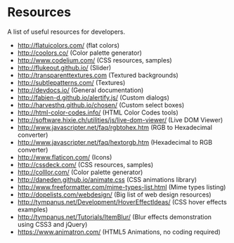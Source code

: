Resources
=========

A list of useful resources for developers.

 - http://flatuicolors.com/ (flat colors)
 - http://coolors.co/ (Color palette generator)
 - http://www.codelium.com/ (CSS resources, samples)
 - http://flukeout.github.io/ (Slider)
 - http://transparenttextures.com (Textured backgrounds)
 - http://subtlepatterns.com/ (Textures)
 - http://devdocs.io/ (General documentation)
 - http://fabien-d.github.io/alertify.js/ (Custom dialogs)
 - http://harvesthq.github.io/chosen/ (Custom select boxes)
 - http://html-color-codes.info/ (HTML Color Codes tools)
 - http://software.hixie.ch/utilities/js/live-dom-viewer/ (Live DOM Viewer)
 - http://www.javascripter.net/faq/rgbtohex.htm (RGB to Hexadecimal converter)
 - http://www.javascripter.net/faq/hextorgb.htm (Hexadecimal to RGB converter)
 - http://www.flaticon.com/ (Icons)
 - http://cssdeck.com/ (CSS resources, samples)
 - http://colllor.com/ (Color palette generator)
 - http://daneden.github.io/animate.css (CSS animations library)
 - http://www.freeformatter.com/mime-types-list.html (Mime types listing)
 - http://dopelists.com/webdesign/ (Big list of web design resources)
 - http://tympanus.net/Development/HoverEffectIdeas/ (CSS hover effects examples)
 - http://tympanus.net/Tutorials/ItemBlur/ (Blur effects demonstration using CSS3 and jQuery)
 - https://www.animatron.com/ (HTML5 Animations, no coding required)
